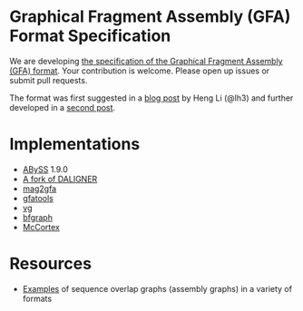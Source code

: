 # Graphical Fragment Assembly (GFA) Format Specification

We are developing [the specification of the Graphical Fragment Assembly (GFA) format](GFA-spec.md). Your contribution is welcome. Please open up issues or submit pull requests. 

The format was first suggested in a [blog post](http://lh3.github.io/2014/07/19/a-proposal-of-the-grapical-fragment-assembly-format/) by Heng Li (@lh3) and further developed in a [second post](http://lh3.github.io/2014/07/23/first-update-on-gfa/).

# Implementations

+ [ABySS](https://github.com/bcgsc/abyss) 1.9.0
+ [A fork of DALIGNER](https://github.com/jts/daligner)
+ [mag2gfa](https://github.com/lh3/mag2gfa)
+ [gfatools](https://github.com/lh3/gfatools)
+ [vg](https://github.com/ekg/vg) 
+ [bfgraph](https://github.com/pmelsted/bfgraph)
+ [McCortex](https://github.com/mcveanlab/mccortex)

# Resources

+ [Examples](https://github.com/sjackman/assembly-graph) of sequence overlap graphs (assembly graphs) in a variety of formats
